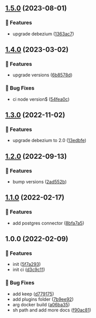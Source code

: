 ## [1.5.0](https://github.com/plezi/strimzi-debezium-connect/compare/v1.4.0...v1.5.0) (2023-08-01)


### 🚀 Features

* upgrade debezium ([1363ac7](https://github.com/plezi/strimzi-debezium-connect/commit/1363ac7c50f864568b74858f6f35b52f593857ac))

## [1.4.0](https://github.com/plezi/strimzi-debezium-connect/compare/v1.3.0...v1.4.0) (2023-03-02)


### 🚀 Features

* upgrade versions ([6b8578d](https://github.com/plezi/strimzi-debezium-connect/commit/6b8578da4527c1f6c873baab82716a5c7d1cd90e))


### 🐛 Bug Fixes

* ci node version$ ([54fea0c](https://github.com/plezi/strimzi-debezium-connect/commit/54fea0c3713788ee108567d2c171389f3791c083))

## [1.3.0](https://github.com/plezi/strimzi-debezium-connect/compare/v1.2.0...v1.3.0) (2022-11-02)


### 🚀 Features

* upgrade debezium to 2.0 ([13edbfe](https://github.com/plezi/strimzi-debezium-connect/commit/13edbfe6774c68475d51c2154843a24c40cf0eb0))

## [1.2.0](https://github.com/plezi/strimzi-debezium-connect/compare/v1.1.0...v1.2.0) (2022-09-13)


### 🚀 Features

* bump versions ([2ad552b](https://github.com/plezi/strimzi-debezium-connect/commit/2ad552ba319d1ae7889f312599a680e1cf800821))

## [1.1.0](https://github.com/plezi/strimzi-debezium-connect/compare/v1.0.0...v1.1.0) (2022-02-17)


### 🚀 Features

* add postgres connector ([8bfa7a5](https://github.com/plezi/strimzi-debezium-connect/commit/8bfa7a5cbaf16b3dd60477dca61da588451cb9fd))

## 1.0.0 (2022-02-09)


### 🚀 Features

* init ([5f7a293](https://github.com/plezi/strimzi-debezium-connect/commit/5f7a293c79a901dd40d518c2aaf8fcc2fdf4bf95))
* init ci ([d3c9c11](https://github.com/plezi/strimzi-debezium-connect/commit/d3c9c11a1c9704c414b9092687424b24cbdd10dd))


### 🐛 Bug Fixes

* add keep ([d779175](https://github.com/plezi/strimzi-debezium-connect/commit/d779175cc368006e2e0f4764ce795bce33144cfe))
* add plugins folder ([7b9ee92](https://github.com/plezi/strimzi-debezium-connect/commit/7b9ee92fa4979490de743f404bed8c51b0037a06))
* arg docker build ([a06ba35](https://github.com/plezi/strimzi-debezium-connect/commit/a06ba3569e3bc7cd1ddb4e0e24937c555fbbe3b7))
* sh path and add more docs ([f90ac81](https://github.com/plezi/strimzi-debezium-connect/commit/f90ac81dc34fdd93fce1c8f4cf2c410f20ec9cdb))
